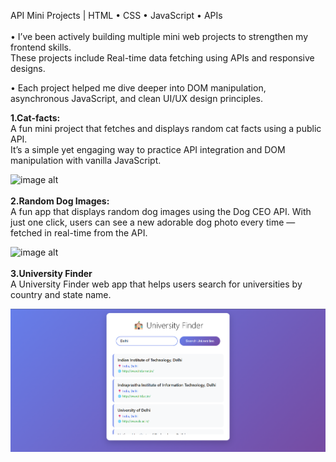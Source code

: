 </b>API Mini Projects  | HTML • CSS • JavaScript • APIs</b></br></br>
• I’ve been actively building multiple mini web projects to strengthen my frontend skills.<br>These projects include Real-time data fetching using APIs and responsive designs.

• Each project helped me dive deeper into DOM manipulation, asynchronous JavaScript, and clean UI/UX design principles.

<b>1.Cat-facts: </b><br>
A fun mini project that fetches and displays random cat facts using a public API.<br> It’s a simple yet engaging way to practice API integration and DOM manipulation with vanilla JavaScript.

![image alt](https://github.com/BinaySharma25/Mini-Projects/blob/main/Cat-Facts/Cat-facts.png?raw=true)
<br><br>
<b>2.Random Dog Images: </b><br>
A fun app that displays random dog images using the Dog CEO API. With just one click, users can see a new adorable dog photo every time — fetched in real-time from the API.

![image alt](https://github.com/BinaySharma25/Mini-Projects/blob/main/Random%20Dog%20Images/Random%20Dog%20Images.png?raw=true)
<br><br>
<b>3.University Finder</b><br>
A University Finder web app that helps users search for universities by country and state name.

![image alt](https://github.com/BinaySharma25/APIs-Mini-Projects/blob/main/University%20Finder/University%20Finder.png?raw=true)
